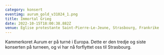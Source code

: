```yaml
---
category: konsert
eventimg: aurum_gold_v31024_1.png
title: Immortal Grieg
date: 2022-10-15T18:00:38.882Z
venue: Église protestante Saint-Pierre-Le-Jeune, Strasbourg, Frankrike
---
```

K﻿ammerkoret Aurum er på turné i Europa. Dette er den tredje og siste konserten på turneen, og vi har nå forflyttet oss til Strasbourg.